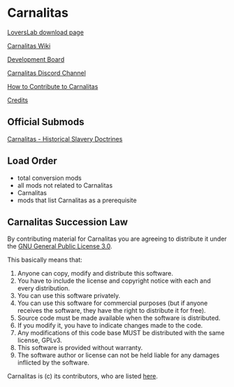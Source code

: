 # Carnalitas

[LoversLab download page](https://www.loverslab.com/files/file/14207-carnalitas/)

[Carnalitas Wiki](https://github.com/cherisong/Carnalitas/wiki)

[Development Board](https://github.com/cherisong/Carnalitas/projects/1)

[Carnalitas Discord Channel](https://discord.gg/fYWeGVd)

[How to Contribute to Carnalitas](https://github.com/cherisong/Carnalitas/blob/development/CONTRIBUTING.md)

[Credits](https://github.com/cherisong/Carnalitas/wiki/Credits)

## Official Submods

[Carnalitas - Historical Slavery Doctrines](https://github.com/cherisong/Carnalitas-Historical-Slavery-Doctrines)

## Load Order

* total conversion mods
* all mods not related to Carnalitas
* Carnalitas
* mods that list Carnalitas as a prerequisite

## Carnalitas Succession Law
By contributing material for Carnalitas you are agreeing to distribute it under the [GNU General Public License 3.0](https://github.com/cherisong/Carnalitas/blob/development/LICENSE.md).

This basically means that:
1. Anyone can copy, modify and distribute this software.
2. You have to include the license and copyright notice with each and every distribution.
3. You can use this software privately.
4. You can use this software for commercial purposes (but if anyone receives the software, they have the right to distribute it for free).
5. Source code must be made available when the software is distributed.
6. If you modify it, you have to indicate changes made to the code.
7. Any modifications of this code base MUST be distributed with the same license, GPLv3.
8. This software is provided without warranty.
9. The software author or license can not be held liable for any damages inflicted by the software.

Carnalitas is (c) its contributors, who are listed [here](https://github.com/cherisong/Carnalitas/wiki/Credits).
